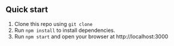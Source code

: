 ## Quick start

1. Clone this repo using `git clone`
2. Run `npm install` to install dependencies. 
3. Run `npm start` and open your browser at http://localhost:3000  

 
